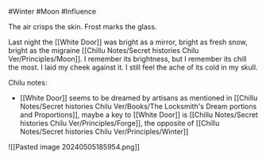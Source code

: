 #Winter #Moon #Influence 

The air crisps the skin. Frost marks the glass.

Last night the [[White Door]] was bright as a mirror, bright as fresh snow, bright as the migraine [[Chillu Notes/Secret histories Chilu Ver/Principles/Moon]]. I remember its brightness, but I remember its chill the most. I laid my cheek against it. I still feel the ache of its cold in my skull.

Chilu notes:
- [[White Door]] seems to be dreamed by artisans as mentioned in [[Chillu Notes/Secret histories Chilu Ver/Books/The Locksmith's Dream portions and Proportions]], maybe a key to [[White Door]] is [[Chillu Notes/Secret histories Chilu Ver/Principles/Forge]], the opposite of [[Chillu Notes/Secret histories Chilu Ver/Principles/Winter]]

![[Pasted image 20240505185954.png]]